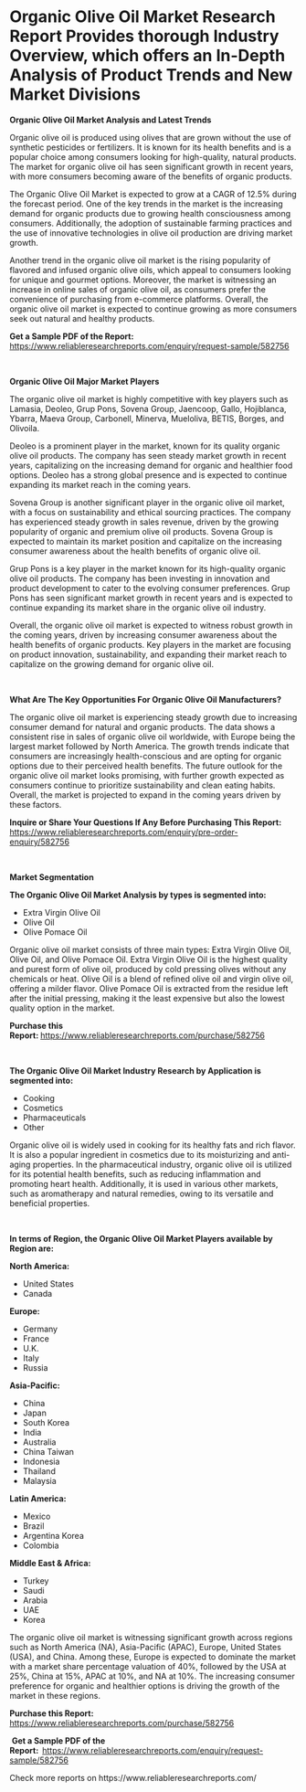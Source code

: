 <p><h1>Organic Olive Oil Market Research Report Provides thorough Industry Overview, which offers an In-Depth Analysis of Product Trends and New Market Divisions</h1></p><p><strong>Organic Olive Oil Market Analysis and Latest Trends</strong></p>
<p><p>Organic olive oil is produced using olives that are grown without the use of synthetic pesticides or fertilizers. It is known for its health benefits and is a popular choice among consumers looking for high-quality, natural products. The market for organic olive oil has seen significant growth in recent years, with more consumers becoming aware of the benefits of organic products.</p><p>The Organic Olive Oil Market is expected to grow at a CAGR of 12.5% during the forecast period. One of the key trends in the market is the increasing demand for organic products due to growing health consciousness among consumers. Additionally, the adoption of sustainable farming practices and the use of innovative technologies in olive oil production are driving market growth.</p><p>Another trend in the organic olive oil market is the rising popularity of flavored and infused organic olive oils, which appeal to consumers looking for unique and gourmet options. Moreover, the market is witnessing an increase in online sales of organic olive oil, as consumers prefer the convenience of purchasing from e-commerce platforms. Overall, the organic olive oil market is expected to continue growing as more consumers seek out natural and healthy products.</p></p>
<p><strong>Get a Sample PDF of the Report:&nbsp;</strong> <a href="https://www.reliableresearchreports.com/enquiry/request-sample/582756">https://www.reliableresearchreports.com/enquiry/request-sample/582756</a></p>
<p>&nbsp;</p>
<p><strong>Organic Olive Oil Major Market Players</strong></p>
<p><p>The organic olive oil market is highly competitive with key players such as Lamasia, Deoleo, Grup Pons, Sovena Group, Jaencoop, Gallo, Hojiblanca, Ybarra, Maeva Group, Carbonell, Minerva, Mueloliva, BETIS, Borges, and Olivoila. </p><p>Deoleo is a prominent player in the market, known for its quality organic olive oil products. The company has seen steady market growth in recent years, capitalizing on the increasing demand for organic and healthier food options. Deoleo has a strong global presence and is expected to continue expanding its market reach in the coming years.</p><p>Sovena Group is another significant player in the organic olive oil market, with a focus on sustainability and ethical sourcing practices. The company has experienced steady growth in sales revenue, driven by the growing popularity of organic and premium olive oil products. Sovena Group is expected to maintain its market position and capitalize on the increasing consumer awareness about the health benefits of organic olive oil.</p><p>Grup Pons is a key player in the market known for its high-quality organic olive oil products. The company has been investing in innovation and product development to cater to the evolving consumer preferences. Grup Pons has seen significant market growth in recent years and is expected to continue expanding its market share in the organic olive oil industry.</p><p>Overall, the organic olive oil market is expected to witness robust growth in the coming years, driven by increasing consumer awareness about the health benefits of organic products. Key players in the market are focusing on product innovation, sustainability, and expanding their market reach to capitalize on the growing demand for organic olive oil.</p></p>
<p>&nbsp;</p>
<p><strong>What Are The Key Opportunities For Organic Olive Oil Manufacturers?</strong></p>
<p><p>The organic olive oil market is experiencing steady growth due to increasing consumer demand for natural and organic products. The data shows a consistent rise in sales of organic olive oil worldwide, with Europe being the largest market followed by North America. The growth trends indicate that consumers are increasingly health-conscious and are opting for organic options due to their perceived health benefits. The future outlook for the organic olive oil market looks promising, with further growth expected as consumers continue to prioritize sustainability and clean eating habits. Overall, the market is projected to expand in the coming years driven by these factors.</p></p>
<p><strong>Inquire or Share Your Questions If Any Before Purchasing This Report:</strong> <a href="https://www.reliableresearchreports.com/enquiry/pre-order-enquiry/582756">https://www.reliableresearchreports.com/enquiry/pre-order-enquiry/582756</a></p>
<p>&nbsp;</p>
<p><strong>Market Segmentation</strong></p>
<p><strong>The Organic Olive Oil Market Analysis by types is segmented into:</strong></p>
<p><ul><li>Extra Virgin Olive Oil</li><li>Olive Oil</li><li>Olive Pomace Oil</li></ul></p>
<p><p>Organic olive oil market consists of three main types: Extra Virgin Olive Oil, Olive Oil, and Olive Pomace Oil. Extra Virgin Olive Oil is the highest quality and purest form of olive oil, produced by cold pressing olives without any chemicals or heat. Olive Oil is a blend of refined olive oil and virgin olive oil, offering a milder flavor. Olive Pomace Oil is extracted from the residue left after the initial pressing, making it the least expensive but also the lowest quality option in the market.</p></p>
<p><strong>Purchase this Report:&nbsp;</strong><a href="https://www.reliableresearchreports.com/purchase/582756">https://www.reliableresearchreports.com/purchase/582756</a></p>
<p>&nbsp;</p>
<p><strong>The Organic Olive Oil Market Industry Research by Application is segmented into:</strong></p>
<p><ul><li>Cooking</li><li>Cosmetics</li><li>Pharmaceuticals</li><li>Other</li></ul></p>
<p><p>Organic olive oil is widely used in cooking for its healthy fats and rich flavor. It is also a popular ingredient in cosmetics due to its moisturizing and anti-aging properties. In the pharmaceutical industry, organic olive oil is utilized for its potential health benefits, such as reducing inflammation and promoting heart health. Additionally, it is used in various other markets, such as aromatherapy and natural remedies, owing to its versatile and beneficial properties.</p></p>
<p>&nbsp;</p>
<p><strong>In terms of Region, the Organic Olive Oil Market Players available by Region are:</strong></p>
<p>
    <p> <strong> North America: </strong>
        <ul>
            <li>United States</li>
            <li>Canada</li>
        </ul>
        </p> 
    <p> <strong> Europe: </strong>
        <ul>
            <li>Germany</li>
            <li>France</li>
            <li>U.K.</li>
            <li>Italy</li>
            <li>Russia</li>
        </ul>
        </p> 
    <p> <strong> Asia-Pacific: </strong>
        <ul>
            <li>China</li>
            <li>Japan</li>
            <li>South Korea</li>
            <li>India</li>
            <li>Australia</li>
            <li>China Taiwan</li>
            <li>Indonesia</li>
            <li>Thailand</li>
            <li>Malaysia</li>
        </ul>
        </p> 
    <p> <strong> Latin America: </strong>
        <ul>
            <li>Mexico</li>
            <li>Brazil</li>
            <li>Argentina Korea</li>
            <li>Colombia</li>
        </ul>
        </p> 
    <p> <strong> Middle East & Africa: </strong>
        <ul>
            <li>Turkey</li>
            <li>Saudi</li>
            <li>Arabia</li>
            <li>UAE</li>
            <li>Korea</li>
        </ul>
    </p>
    </p>
<p><p>The organic olive oil market is witnessing significant growth across regions such as North America (NA), Asia-Pacific (APAC), Europe, United States (USA), and China. Among these, Europe is expected to dominate the market with a market share percentage valuation of 40%, followed by the USA at 25%, China at 15%, APAC at 10%, and NA at 10%. The increasing consumer preference for organic and healthier options is driving the growth of the market in these regions.</p></p>
<p><strong>Purchase this Report: </strong><a href="https://www.reliableresearchreports.com/purchase/582756">https://www.reliableresearchreports.com/purchase/582756</a></p>
<p>&nbsp;<strong>Get a Sample PDF of the Report:&nbsp;&nbsp;</strong><a href="https://www.reliableresearchreports.com/enquiry/request-sample/582756">https://www.reliableresearchreports.com/enquiry/request-sample/582756</a></p>
<p><strong></strong></p>
<p>Check more reports on https://www.reliableresearchreports.com/</p>